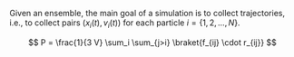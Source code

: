 Given an ensemble, the main goal of a simulation is to collect trajectories, i.e., to collect pairs $(x_i(t), v_i(t))$ for each particle $i = \{1,2,\dots, N\}$.

$$ P = \frac{1}{3 V} \sum_i \sum_{j>i} \braket{f_{ij} \cdot r_{ij}}   $$